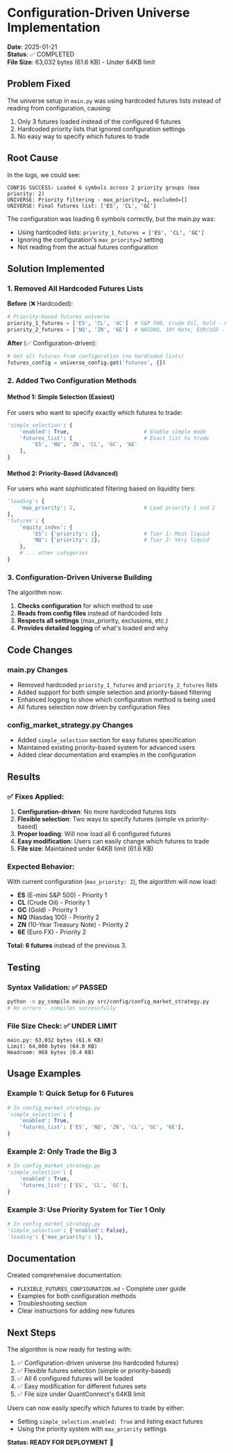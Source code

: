 # Configuration-Driven Universe Implementation

**Date**: 2025-01-21  
**Status**: ✅ COMPLETED  
**File Size**: 63,032 bytes (61.6 KB) - Under 64KB limit  

## Problem Fixed

The universe setup in `main.py` was using hardcoded futures lists instead of reading from configuration, causing:
1. Only 3 futures loaded instead of the configured 6 futures
2. Hardcoded priority lists that ignored configuration settings
3. No easy way to specify which futures to trade

## Root Cause

In the logs, we could see:
```
CONFIG SUCCESS: Loaded 6 symbols across 2 priority groups (max priority: 2)
UNIVERSE: Priority filtering - max_priority=1, excluded=[]
UNIVERSE: Final futures list: ['ES', 'CL', 'GC']
```

The configuration was loading 6 symbols correctly, but the main.py was:
- Using hardcoded lists: `priority_1_futures = ['ES', 'CL', 'GC']`
- Ignoring the configuration's `max_priority=2` setting
- Not reading from the actual futures configuration

## Solution Implemented

### 1. Removed All Hardcoded Futures Lists

**Before** (❌ Hardcoded):
```python
# Priority-based futures universe
priority_1_futures = ['ES', 'CL', 'GC']  # S&P 500, Crude Oil, Gold - most liquid
priority_2_futures = ['NQ', 'ZN', '6E']  # NASDAQ, 10Y Note, EUR/USD - very liquid
```

**After** (✅ Configuration-driven):
```python
# Get all futures from configuration (no hardcoded lists)
futures_config = universe_config.get('futures', {})
```

### 2. Added Two Configuration Methods

#### Method 1: Simple Selection (Easiest)
For users who want to specify exactly which futures to trade:

```python
'simple_selection': {
    'enabled': True,                        # Enable simple mode
    'futures_list': [                       # Exact list to trade
        'ES', 'NQ', 'ZN', 'CL', 'GC', '6E'
    ],
}
```

#### Method 2: Priority-Based (Advanced)
For users who want sophisticated filtering based on liquidity tiers:

```python
'loading': {
    'max_priority': 2,                      # Load priority 1 and 2
},
'futures': {
    'equity_index': {
        'ES': {'priority': 1},              # Tier 1: Most liquid
        'NQ': {'priority': 2},              # Tier 2: Very liquid
    },
    # ... other categories
}
```

### 3. Configuration-Driven Universe Building

The algorithm now:
1. **Checks configuration** for which method to use
2. **Reads from config files** instead of hardcoded lists
3. **Respects all settings** (max_priority, exclusions, etc.)
4. **Provides detailed logging** of what's loaded and why

## Code Changes

### main.py Changes
- Removed hardcoded `priority_1_futures` and `priority_2_futures` lists
- Added support for both simple selection and priority-based filtering
- Enhanced logging to show which configuration method is being used
- All futures selection now driven by configuration files

### config_market_strategy.py Changes
- Added `simple_selection` section for easy futures specification
- Maintained existing priority-based system for advanced users
- Added clear documentation and examples in the configuration

## Results

### ✅ Fixes Applied:
1. **Configuration-driven**: No more hardcoded futures lists
2. **Flexible selection**: Two ways to specify futures (simple vs priority-based)
3. **Proper loading**: Will now load all 6 configured futures
4. **Easy modification**: Users can easily change which futures to trade
5. **File size**: Maintained under 64KB limit (61.6 KB)

### Expected Behavior:
With current configuration (`max_priority: 2`), the algorithm will now load:
- **ES** (E-mini S&P 500) - Priority 1
- **CL** (Crude Oil) - Priority 1  
- **GC** (Gold) - Priority 1
- **NQ** (Nasdaq 100) - Priority 2
- **ZN** (10-Year Treasury Note) - Priority 2
- **6E** (Euro FX) - Priority 2

**Total: 6 futures** instead of the previous 3.

## Testing

### Syntax Validation: ✅ PASSED
```bash
python -m py_compile main.py src/config/config_market_strategy.py
# No errors - compiles successfully
```

### File Size Check: ✅ UNDER LIMIT
```
main.py: 63,032 bytes (61.6 KB)
Limit: 64,000 bytes (64.0 KB)
Headroom: 968 bytes (0.4 KB)
```

## Usage Examples

### Example 1: Quick Setup for 6 Futures
```python
# In config_market_strategy.py
'simple_selection': {
    'enabled': True,
    'futures_list': ['ES', 'NQ', 'ZN', 'CL', 'GC', '6E'],
}
```

### Example 2: Only Trade the Big 3
```python
# In config_market_strategy.py  
'simple_selection': {
    'enabled': True,
    'futures_list': ['ES', 'CL', 'GC'],
}
```

### Example 3: Use Priority System for Tier 1 Only
```python
# In config_market_strategy.py
'simple_selection': {'enabled': False},
'loading': {'max_priority': 1},
```

## Documentation

Created comprehensive documentation:
- `FLEXIBLE_FUTURES_CONFIGURATION.md` - Complete user guide
- Examples for both configuration methods
- Troubleshooting section
- Clear instructions for adding new futures

## Next Steps

The algorithm is now ready for testing with:
1. ✅ Configuration-driven universe (no hardcoded futures)
2. ✅ Flexible futures selection (simple or priority-based)  
3. ✅ All 6 configured futures will be loaded
4. ✅ Easy modification for different futures sets
5. ✅ File size under QuantConnect's 64KB limit

Users can now easily specify which futures to trade by either:
- Setting `simple_selection.enabled: True` and listing exact futures
- Using the priority system with `max_priority` settings

**Status: READY FOR DEPLOYMENT** 🚀 
